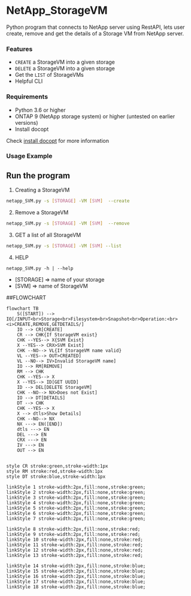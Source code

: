 # NetApp_StorageVM
Python program that connects to NetApp server using RestAPI, lets user create, remove and get the details of a Storage VM from NetApp server.


### Features
- `CREATE` a StorageVM into a given storage
- `DELETE` a StorageVM into a given storage
- Get the `LIST` of StorageVMs
- Helpful CLI

### Requirements
- Python 3.6 or higher
- ONTAP 9 (NetApp storage system) or higher (untested on earlier versions)
- Install docopt

Check [install docopt](https://pypi.org/project/docopt/) for more information


### Usage Example
## Run the program


1. Creating a StorageVM

```bash
netapp_SVM.py -s [STORAGE] -VM [SVM]  --create
```

2. Remove a StorageVM
```bash
netapp_SVM.py -s [STORAGE] -VM [SVM]  --remove
```

3. GET a list of all StorageVM
```bash
netapp_SVM.py -s [STORAGE] -VM [SVM] --list
```
    		

4. HELP
```
netapp_SVM.py -h | --help
```

- [STORAGE] => name of your storage
- [SVM] => name of StorageVM

##FLOWCHART

```mermaid
flowchart TB
    S([START]) --> IO[/INPUT<br>Storage<br>Filesystem<br>Snapshot<br>Operation:<br><i>CREATE,REMOVE,GETDETAILS/]
    IO --> CR[CREATE]
    CR --> CHK{If StorageVM exist}
    CHK --YES--> X{SVM Exist}
    X --YES--> CRX>SVM Exist]
    CHK --NO--> VL{If StorageVM name valid}
    VL --YES--> OUT>CREATED]
    VL --NO--> IV>Invalid StorageVM name]
    IO --> RM[REMOVE]
    RM --> CHK
    CHK --YES--> X
    X --YES--> ID[GET UUID]
    ID --> DEL[DELETE StorageVM]
    CHK --NO--> NX>Does not Exist]
    IO --> DT[DETAILS]
    DT --> CHK
    CHK --YES--> X
    X --> dtls>Show Details]
    CHK --NO--> NX
    NX ---> EN([END])
    dtls ---> EN
    DEL ---> EN
    CRX ---> EN
    IV ---> EN
    OUT --> EN


style CR stroke:green,stroke-width:1px
style RM stroke:red,stroke-width:1px
style DT stroke:blue,stroke-width:1px

linkStyle 1 stroke-width:2px,fill:none,stroke:green;
linkStyle 2 stroke-width:2px,fill:none,stroke:green;
linkStyle 3 stroke-width:2px,fill:none,stroke:green;
linkStyle 4 stroke-width:2px,fill:none,stroke:green;
linkStyle 5 stroke-width:2px,fill:none,stroke:green;
linkStyle 6 stroke-width:2px,fill:none,stroke:green;
linkStyle 7 stroke-width:2px,fill:none,stroke:green;

linkStyle 8 stroke-width:2px,fill:none,stroke:red;
linkStyle 9 stroke-width:2px,fill:none,stroke:red;
linkStyle 10 stroke-width:2px,fill:none,stroke:red;
linkStyle 11 stroke-width:2px,fill:none,stroke:red;
linkStyle 12 stroke-width:2px,fill:none,stroke:red;
linkStyle 13 stroke-width:2px,fill:none,stroke:red;

linkStyle 14 stroke-width:2px,fill:none,stroke:blue;
linkStyle 15 stroke-width:2px,fill:none,stroke:blue;
linkStyle 16 stroke-width:2px,fill:none,stroke:blue;
linkStyle 17 stroke-width:2px,fill:none,stroke:blue;
linkStyle 18 stroke-width:2px,fill:none,stroke:blue;











```